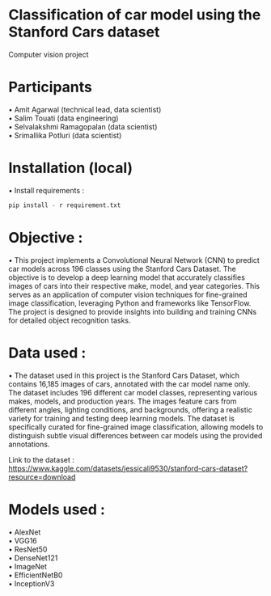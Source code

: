 # Classification of car model using the Stanford Cars dataset
Computer vision project

# Participants
 
•	Amit Agarwal (technical lead, data scientist)   
•	Salim Touati (data engineering)   
•	Selvalakshmi Ramagopalan (data scientist)   
•	Srimallika Potluri (data scientist)   


# Installation (local)

• Install requirements :

```python
pip install - r requirement.txt 
```

# Objective :

• This project implements a Convolutional Neural Network (CNN) to predict car models across 196 classes using the Stanford Cars Dataset. The objective is to develop a deep learning model that accurately classifies images of cars into their respective make, model, and year categories. This serves as an application of computer vision techniques for fine-grained image classification, leveraging Python and frameworks like TensorFlow. The project is designed to provide insights into building and training CNNs for detailed object recognition tasks.

# Data used :
 
• The dataset used in this project is the Stanford Cars Dataset, which contains 16,185 images of cars, annotated with the car model name only. The dataset includes 196 different car model classes, representing various makes, models, and production years. The images feature cars from different angles, lighting conditions, and backgrounds, offering a realistic variety for training and testing deep learning models. The dataset is specifically curated for fine-grained image classification, allowing models to distinguish subtle visual differences between car models using the provided annotations.

Link to the dataset : https://www.kaggle.com/datasets/jessicali9530/stanford-cars-dataset?resource=download
 
# Models used :

•	AlexNet  
•	VGG16  
•	ResNet50   
•	DenseNet121   
•	ImageNet  
•	EfficientNetB0  
•	InceptionV3  
